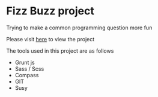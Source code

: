 # Fizz Buzz project

Trying to make a common programming question more fun

Please visit [here](https://misterhoots.github.io/fizzBuzz) to view the project

The tools used in this project are as follows

- Grunt js
- Sass / Scss
- Compass
- GIT
- Susy
